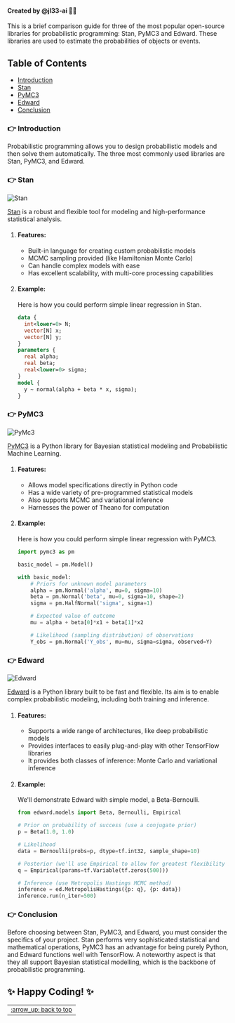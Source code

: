 #### Created by @jl33-ai 👦🏻  

This is a brief comparison guide for three of the most popular open-source libraries for probabilistic programming: Stan, PyMC3 and Edward. These libraries are used to estimate the probabilities of objects or events. 

## Table of Contents

- [Introduction](#introduction)
- [Stan](#stan)
- [PyMC3](#pymc3)
- [Edward](#edward)
- [Conclusion](#conclusion)

<a name="introduction"></a>
### :point_right: Introduction

Probabilistic programming allows you to design probabilistic models and then solve them automatically. The three most commonly used libraries are‌ Stan, PyMC3, and Edward.

<a name="stan"></a>
### :point_right: Stan

![Stan](https://mc-stan.org/docs/2_27/_static/img/logo.png)

[Stan](https://mc-stan.org/) is a robust and flexible tool for modeling and high-performance statistical analysis.

1. #### Features:
    - Built-in language for creating custom probabilistic models
    - MCMC sampling provided (like Hamiltonian Monte Carlo)
    - Can handle complex models with ease
    - Has excellent scalability, with multi-core processing capabilities

2. #### Example:

    Here is how you could perform simple linear regression in Stan.
    ```stan
    data {
      int<lower=0> N;
      vector[N] x;
      vector[N] y;
    }
    parameters {
      real alpha;
      real beta;
      real<lower=0> sigma;
    }
    model {
      y ~ normal(alpha + beta * x, sigma);
    }
    ```

<a name="pymc3"></a>
### :point_right: PyMC3

![PyMc3](https://docs.pymc.io/_images/pymc3_logo.png)

[PyMC3](https://docs.pymc.io/) is a Python library for Bayesian statistical modeling and Probabilistic Machine Learning.

1. #### Features:
    - Allows model specifications directly in Python code
    - Has a wide variety of pre-programmed statistical models
    - Also supports MCMC and variational inference
    - Harnesses the power of Theano for computation
    
2. #### Example:
   
   Here is how you could perform simple linear regression with PyMC3.
    
    ```python
    import pymc3 as pm

    basic_model = pm.Model()

    with basic_model:
        # Priors for unknown model parameters
        alpha = pm.Normal('alpha', mu=0, sigma=10)
        beta = pm.Normal('beta', mu=0, sigma=10, shape=2)
        sigma = pm.HalfNormal('sigma', sigma=1)

        # Expected value of outcome
        mu = alpha + beta[0]*x1 + beta[1]*x2 

        # Likelihood (sampling distribution) of observations
        Y_obs = pm.Normal('Y_obs', mu=mu, sigma=sigma, observed=Y)
    ```

<a name="edward"></a>
### :point_right: Edward

![Edward](http://edwardlib.org/images/edward-logo.png)

[Edward](http://edwardlib.org/) is a Python library built to be fast and flexible. Its aim is to enable complex probabilistic modeling, including both training and inference. 

1. #### Features:
    - Supports a wide range of architectures, like deep probabilistic models
    - Provides interfaces to easily plug-and-play with other TensorFlow libraries
    - It provides both classes of inference: Monte Carlo and variational inference

2. #### Example:
    We'll demonstrate Edward with simple model, a Beta-Bernoulli.

    ```python
    from edward.models import Beta, Bernoulli, Empirical

    # Prior on probability of success (use a conjugate prior)
    p = Beta(1.0, 1.0)

    # Likelihood
    data = Bernoulli(probs=p, dtype=tf.int32, sample_shape=10)

    # Posterior (we'll use Empirical to allow for greatest flexibility in modeling)
    q = Empirical(params=tf.Variable(tf.zeros(500)))

    # Inference (use Metropolis Hastings MCMC method)
    inference = ed.MetropolisHastings({p: q}, {p: data})
    inference.run(n_iter=500)
    ```

<a name="conclusion"></a>
### :point_right: Conclusion 

Before choosing between Stan, PyMC3, and Edward, you must consider the specifics of your project. Stan performs very sophisticated statistical and mathematical operations, PyMC3 has an advantage for being purely Python, and Edward functions well with TensorFlow. A noteworthy aspect is that they all support Bayesian statistical modelling, which is the backbone of probabilistic programming. 

## :sparkles: Happy Coding! :sparkles:

<table>
<tr>
<td valign="top"><sub><a href="#top">:arrow_up: back to top</a></sub></td>
</tr>